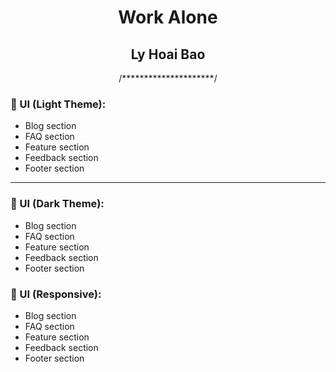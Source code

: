 <h1 align="center">Work Alone</h1>
<h2 align="center">Ly Hoai Bao</h2>
<div align="center">/*********************/</div>
<h3>📌 UI (Light Theme):</h3>
<ul>
  <li>Blog section</li>
  <li>FAQ section</li>
  <li>Feature section</li>
  <li>Feedback section</li>
  <li>Footer section</li>
</ul>
<hr>

<h3>📌 UI (Dark Theme):</h3>
<ul>
  <li>Blog section</li>
  <li>FAQ section</li>
  <li>Feature section</li>
  <li>Feedback section</li>
  <li>Footer section</li>
</ul>

<h3>📌 UI (Responsive):</h3>
<ul>
  <li>Blog section</li>
  <li>FAQ section</li>
  <li>Feature section</li>
  <li>Feedback section</li>
  <li>Footer section</li>
</ul>
